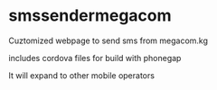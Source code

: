 smssendermegacom
================

Cuztomized webpage to send sms from megacom.kg

includes cordova files for build with phonegap

It will expand to other mobile operators